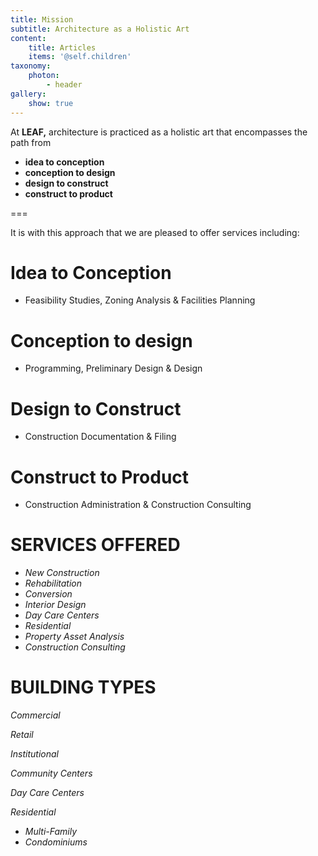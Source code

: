 ```yaml
---
title: Mission
subtitle: Architecture as a Holistic Art
content:
    title: Articles
    items: '@self.children'
taxonomy:
    photon:
        - header
gallery:
    show: true
---
```


At **LEAF,** architecture is practiced as a holistic art that encompasses the path from
- **idea to conception**
- **conception to design**
- **design to construct**
- **construct to product** 

===


It is with this approach that we are pleased to offer services including:

# **Idea to Conception**            
- Feasibility Studies, Zoning Analysis & Facilities Planning

# **Conception to design**         
- Programming, Preliminary Design & Design

# **Design to Construct**           
- Construction Documentation & Filing

# **Construct to Product**          
- Construction Administration & Construction Consulting

# **SERVICES OFFERED**

-   *New Construction*
-   *Rehabilitation*
-   *Conversion*
-   *Interior Design*
-   *Day Care Centers*
-   *Residential*
-   *Property Asset Analysis*
-   *Construction Consulting*

# **BUILDING TYPES**

*Commercial*

*Retail*

*Institutional*

*Community Centers*

*Day Care Centers*

*Residential*

-   *Multi-Family*
-   *Condominiums*
